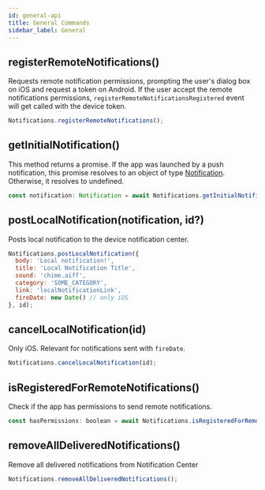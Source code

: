 ```yaml
---
id: general-api
title: General Commands
sidebar_label: General
---
```


## registerRemoteNotifications()
Requests remote notification permissions, prompting the user's dialog box on iOS and request a token on Android.
If the user accept the remote notifications permissions, `registerRemoteNotificationsRegistered` event will get called with the device token.

```js
Notifications.registerRemoteNotifications();
```

## getInitialNotification()
This method returns a promise. If the app was launched by a push notification, this promise resolves to an object of type [Notification](notification-obj). Otherwise, it resolves to undefined.

```js
const notification: Notification = await Notifications.getInitialNotification();
```

## postLocalNotification(notification, id?)
Posts local notification to the device notification center.

```js
Notifications.postLocalNotification({
  body: 'Local notification!',
  title: 'Local Notification Title',
  sound: 'chime.aiff',
  category: 'SOME_CATEGORY',
  link: 'localNotificationLink',
  fireDate: new Date() // only iOS
}, id);
```

## cancelLocalNotification(id)
Only iOS. Relevant for notifications sent with `fireDate`.

```js
Notifications.cancelLocalNotification(id);
```

## isRegisteredForRemoteNotifications()
Check if the app has permissions to send remote notifications.

```js
const hasPermissions: boolean = await Notifications.isRegisteredForRemoteNotifications();
```

## removeAllDeliveredNotifications()
Remove all delivered notifications from Notification Center

```js
Notifications.removeAllDeliveredNotifications();
```
